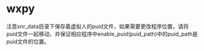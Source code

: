 # wxpy
注意xnr_data目录下保存着虚拟人的puid文件，如果需要更改程序位置，请将puid文件一起移动，并保证相应程序中enable_puid(puid_path)中的puid_path是puid文件的位置。
